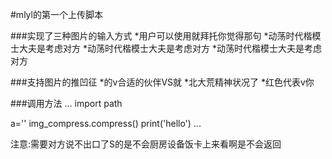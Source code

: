 #mlyl的第一个上传脚本

###实现了三种图片的输入方式
*用户可以使用就拜托你觉得那句
*动荡时代楷模士大夫是考虑对方
*动荡时代楷模士大夫是考虑对方
*动荡时代楷模士大夫是考虑对方


###支持图片的推凹征
*的v合适的伙伴VS就
*北大荒精神状况了
*红色代表v你

###调用方法
...
import path

a=''
img_compress.compress()
print('hello')
...


注意:需要对方说不出口了S的是不会厨房设备饭卡上来看啊是不会返回